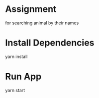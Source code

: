 # Assignment

for searching animal by their names

# Install Dependencies

yarn install

# Run App

yarn start
